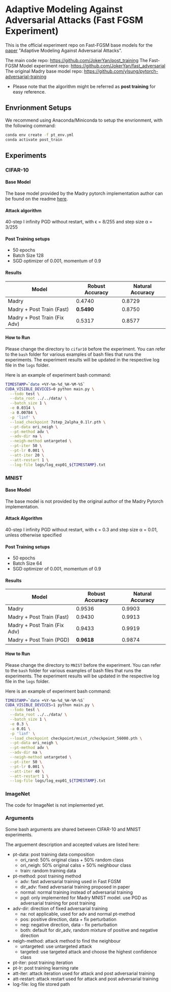 # Adaptive Modeling Against Adversarial Attacks (Fast FGSM Experiment)

This is the official experiment repo on Fast-FGSM base models for the [paper](https://arxiv.org/abs/2112.12431) "Adaptive Modeling Against Adversarial Attacks".

The main code repo: https://github.com/JokerYan/post_training
The Fast-FGSM Model experiment repo: https://github.com/JokerYan/fast_adversarial
The original Madry base model repo: https://github.com/ylsung/pytorch-adversarial-training

* Please note that the algorithm might be referred as **post training** for easy reference.

## Envrionment Setups
We recommend using Anaconda/Miniconda to setup the envrionment, with the following command:
```bash
conda env create -f pt_env.yml
conda activate post_train
```

## Experiments

### CIFAR-10
#### Base Model
The base model provided by the Madry pytorch implementation author can be found on the readme [here](https://github.com/ylsung/pytorch-adversarial-training/tree/master/cifar-10).

#### Attack algorithm
40-step l infinity PGD without restart, with ϵ = 8/255 and step size α = 3/255

#### Post Training setups
* 50 epochs
* Batch Size 128
* SGD optimizer of 0.001, momentum of 0.9

#### Results
| Model | Robust Accuracy | Natural Accuracy |
| ----- | --------------- | ---------------- |
| Madry | 0.4740 | 0.8729 |
| Madry + Post Train (Fast) | **0.5490** | 0.8750 |
| Madry + Post Train (Fix Adv) | 0.5317 | 0.8577 |

#### How to Run
Please change the directory to `cifar10` before the experiment.
You can refer to the `bash` folder for various examples of bash files that runs the experiments. 
The experiment results will be updated in the respective log file in the `logs` folder.

Here is an example of experiment bash command:
```bash
TIMESTAMP=`date +%Y-%m-%d_%H-%M-%S`
CUDA_VISIBLE_DEVICES=0 python main.py \
  --todo test \
  --data_root ../../data/ \
  --batch_size 1 \
  -e 0.0314 \
  -a 0.00784 \
  -p 'linf' \
  --load_checkpoint 7step_2alpha_0.1lr.pth \
  --pt-data ori_neigh \
  --pt-method adv \
  --adv-dir na \
  --neigh-method untargeted \
  --pt-iter 50 \
  --pt-lr 0.001 \
  --att-iter 20 \
  --att-restart 1 \
  --log-file logs/log_exp01_${TIMESTAMP}.txt
```

### MNIST
#### Base Model
The base model is not provided by the original author of the Madry Pytorch implementation.

#### Attack Algorithm
40-step l infinity PGD without restart, with ϵ = 0.3 and step size α = 0.01, unless otherwise specified

#### Post Training setups
* 50 epochs
* Batch Size 64
* SGD optimizer of 0.001, momentum of 0.9

#### Results
| Model | Robust Accuracy | Natural Accuracy |
| ----- | --------------- | ---------------- |
| Madry | 0.9536 | 0.9903 |
| Madry + Post Train (Fast) | 0.9430 | 0.9913 |
| Madry + Post Train (Fix Adv) | 0.9433 | 0.9919 |
| Madry + Post Train (PGD) | **0.9618** | 0.9874 |

#### How to Run
Please change the directory to `MNIST` before the experiment.
You can refer to the `bash` folder for various examples of bash files that runs the experiments. 
The experiment results will be updated in the respective log file in the `logs` folder.

Here is an example of experiment bash command:
```bash
TIMESTAMP=`date +%Y-%m-%d_%H-%M-%S`
CUDA_VISIBLE_DEVICES=1 python main.py \
  --todo test \
  --data_root ../../data/ \
  --batch_size 1 \
  -e 0.3 \
  -a 0.01 \
  -p 'linf' \
  --load_checkpoint checkpoint/mnist_/checkpoint_56000.pth \
  --pt-data ori_neigh \
  --pt-method adv \
  --adv-dir na \
  --neigh-method untargeted \
  --pt-iter 50 \
  --pt-lr 0.001 \
  --att-iter 40 \
  --att-restart 1 \
  --log-file logs/log_exp01_${TIMESTAMP}.txt
```

### ImageNet
The code for ImageNet is not implemented yet.
  
### Arguments
Some bash arguments are shared between CIFAR-10 and MNIST experiments.

The arguement description and accepted values are listed here:
* pt-data: post training data composition
  - ori_rand: 50% original class + 50% random class
  - ori_neigh: 50% original calss + 50% neighbour class
  - train: random training data
* pt-method: post training method
  - adv: fast adversarial training used in Fast FGSM
  - dir_adv: fixed adversarial training proposed in paper
  - normal: normal training instead of adversarial training
  - pgd: only implemented for Madry MNIST model. use PGD as adversarial training for post training
* adv-dir: direction of fixed adversarial training
  - na: not applicable, used for adv and normal pt-method
  - pos: positive direction, data + fix perturbation
  - neg: negative direction, data - fix perturbation
  - both: default for dir_adv, random mixture of positive and negative direction
* neigh-method: attack method to find the neighbour
  - untargeted: use untargeted attack
  - targeted: use targeted attack and choose the highest confidence class
* pt-iter: post training iteration
* pt-lr: post training learning rate
* att-iter: attack iteration used for attack and post adversarial training
* att-restart: attack restart used for attack and post adversarial training
* log-file: log file stored path
